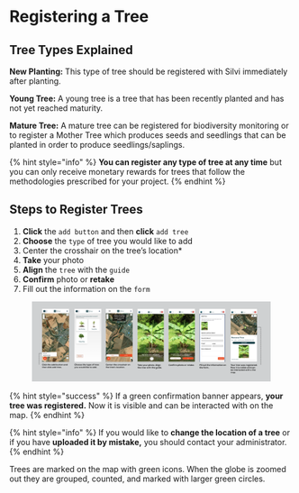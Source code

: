 # Registering a Tree

## Tree Types Explained

**New Planting:** This type of tree should be registered with Silvi immediately after planting.&#x20;

**Young Tree:** A young tree is a tree that has been recently planted and has not yet reached maturity.&#x20;

**Mature Tree:** A mature tree can be registered for biodiversity monitoring or to register a Mother Tree which produces seeds and seedlings that can be planted in order to produce seedlings/saplings.&#x20;

{% hint style="info" %}
**You can register any type of tree at any time** but you can only receive monetary rewards for trees that follow the methodologies prescribed for your project.
{% endhint %}

## Steps to Register Trees

1. **Click** the `add button` and then **click** `add tree`
2. **Choose** the `type` of tree you would like to add
3. Center the crosshair on the tree’s location\*
4. **Take** your photo&#x20;
5. **Align** the `tree` with the `guide`&#x20;
6. **Confirm** photo or **retake**&#x20;
7. Fill out the information on the `form`&#x20;

<figure><img src="../.gitbook/assets/Registering a Tree.png" alt=""><figcaption></figcaption></figure>

{% hint style="success" %}
If a green confirmation banner appears, **your tree was registered.** Now it is visible and can be interacted with on the map.&#x20;
{% endhint %}

{% hint style="info" %}
If you would like to **change the location of a tree** or if you have **uploaded it by mistake,** you should contact your administrator.
{% endhint %}

Trees are marked on the map with green icons. When the globe is zoomed out they are grouped, counted, and marked with larger green circles.

<figure><img src="../.gitbook/assets/Tree Registered.png" alt=""><figcaption></figcaption></figure>

